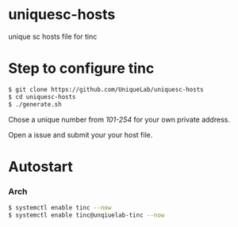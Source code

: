 # uniquesc-hosts
unique sc hosts file for tinc


# Step to configure tinc
 ```bash
 $ git clone https://github.com/UniqueLab/uniquesc-hosts
 $ cd uniquesc-hosts
 $ ./generate.sh
 ```
Chose a unique number from *101-254* for your own private address. 

Open a issue and submit your your host file.

# Autostart

### Arch
 ```bash
 $ systemctl enable tinc --now
 $ systemctl enable tinc@unqiuelab-tinc --now
 ```
